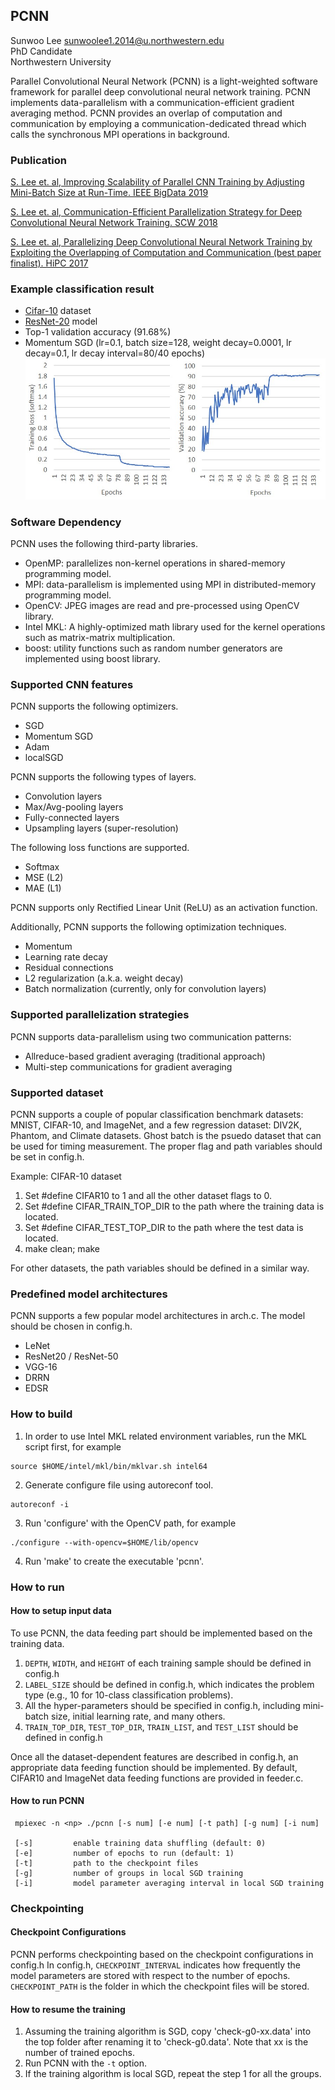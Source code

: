 ## PCNN
Sunwoo Lee <sunwoolee1.2014@u.northwestern.edu> <br />
PhD Candidate <br />
Northwestern University <br />

Parallel Convolutional Neural Network (PCNN) is a light-weighted software framework for parallel deep convolutional neural network training. PCNN implements data-parallelism with a communication-efficient gradient averaging method. PCNN provides an overlap of computation and communication by employing a communication-dedicated thread which calls the synchronous MPI operations in background.

### Publication

[S. Lee et. al, Improving Scalability of Parallel CNN Training by Adjusting Mini-Batch Size at Run-Time. IEEE BigData 2019](http://cucis.eecs.northwestern.edu/publications/pdf/LKM19.pdf)

[S. Lee et. al, Communication-Efficient Parallelization Strategy for Deep Convolutional Neural Network Training. SCW 2018](http://cucis.eecs.northwestern.edu/publications/pdf/LAB18.pdf)

[S. Lee et. al, Parallelizing Deep Convolutional Neural Network Training by Exploiting the Overlapping of Computation and Communication (best paper finalist). HiPC 2017](http://cucis.eecs.northwestern.edu/publications/pdf/LJA17.pdf)

### Example classification result
 - [Cifar-10](https://www.cs.toronto.edu/~kriz/cifar.html) dataset
 - [ResNet-20](https://arxiv.org/pdf/1512.03385.pdf) model
 - Top-1 validation accuracy (91.68%)
 - Momentum SGD (lr=0.1, batch size=128, weight decay=0.0001, lr decay=0.1, lr decay interval=80/40 epochs)
 ![picture|80%](cifar10.jpg)

### Software Dependency
PCNN uses the following third-party libraries.
 - OpenMP: parallelizes non-kernel operations in shared-memory programming model.
 - MPI: data-parallelism is implemented using MPI in distributed-memory programming model.
 - OpenCV: JPEG images are read and pre-processed using OpenCV library.
 - Intel MKL: A highly-optimized math library used for the kernel operations such as matrix-matrix multiplication.
 - boost: utility functions such as random number generators are implemented using boost library.
 
### Supported CNN features
PCNN supports the following optimizers.
 - SGD
 - Momentum SGD
 - Adam
 - localSGD
 
PCNN supports the following types of layers. 
 - Convolution layers
 - Max/Avg-pooling layers
 - Fully-connected layers
 - Upsampling layers (super-resolution)
 
The following loss functions are supported.
 - Softmax
 - MSE (L2)
 - MAE (L1)

PCNN supports only Rectified Linear Unit (ReLU) as an activation function.

Additionally, PCNN supports the following optimization techniques.
 - Momentum
 - Learning rate decay
 - Residual connections
 - L2 regularization (a.k.a. weight decay)
 - Batch normalization (currently, only for convolution layers)
 
### Supported parallelization strategies
PCNN supports data-parallelism using two communication patterns:
 - Allreduce-based gradient averaging (traditional approach)
 - Multi-step communications for gradient averaging

### Supported dataset
PCNN supports a couple of popular classification benchmark datasets: MNIST, CIFAR-10, and ImageNet, and a few regression dataset: DIV2K, Phantom, and Climate datasets. Ghost batch is the psuedo dataset that can be used for timing measurement. The proper flag and path variables should be set in config.h.

Example: CIFAR-10 dataset
1. Set #define CIFAR10 to 1 and all the other dataset flags to 0. 
2. Set #define CIFAR_TRAIN_TOP_DIR to the path where the training data is located.
3. Set #define CIFAR_TEST_TOP_DIR to the path where the test data is located.
4.  make clean; make

For other datasets, the path variables should be defined in a similar way.

### Predefined model architectures
PCNN supports a few popular model architectures in arch.c. The model should be chosen in config.h.
 - LeNet
 - ResNet20 / ResNet-50
 - VGG-16
 - DRRN
 - EDSR

### How to build
1. In order to use Intel MKL related environment variables, run the MKL script first, for example
 ```
 source $HOME/intel/mkl/bin/mklvar.sh intel64
 ```

2. Generate configure file using autoreconf tool.
 ```
 autoreconf -i
 ```

3. Run 'configure' with the OpenCV path, for example
 ```
 ./configure --with-opencv=$HOME/lib/opencv
 ```

4. Run 'make' to create the executable 'pcnn'.

### How to run
#### How to setup input data
To use PCNN, the data feeding part should be implemented based on the training data.
1. `DEPTH`, `WIDTH`, and `HEIGHT` of each training sample should be defined in config.h
2. `LABEL_SIZE` should be defined in config.h, which indicates the problem type (e.g., 10 for 10-class classification problems).
3. All the hyper-parameters should be specified in config.h, including mini-batch size, initial learning rate, and many others.
4. `TRAIN_TOP_DIR`, `TEST_TOP_DIR`, `TRAIN_LIST`, and `TEST_LIST` should be defined in config.h

Once all the dataset-dependent features are described in config.h, an appropriate data feeding function should be implemented.
By default, CIFAR10 and ImageNet data feeding functions are provided in feeder.c.

#### How to run PCNN
 ```
  mpiexec -n <np> ./pcnn [-s num] [-e num] [-t path] [-g num] [-i num]

  [-s]         enable training data shuffling (default: 0)
  [-e]         number of epochs to run (default: 1)
  [-t]         path to the checkpoint files
  [-g]         number of groups in local SGD training
  [-i]         model parameter averaging interval in local SGD training
  ```

### Checkpointing
#### Checkpoint Configurations
PCNN performs checkpointing based on the checkpoint configurations in config.h
In config.h, `CHECKPOINT_INTERVAL` indicates how frequently the model parameters are stored with respect to the number of epochs.
`CHECKPOINT_PATH` is the folder in which the checkpoint files will be stored.

#### How to resume the training
1. Assuming the training algorithm is SGD, copy 'check-g0-xx.data' into the top folder after renaming it to 'check-g0.data'. Note that xx is the number of trained epochs.
2. Run PCNN with the `-t` option.
3. If the training algorithm is local SGD, repeat the step 1 for all the groups.
